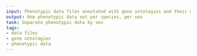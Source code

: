 ```yaml
---
input: Phenotypic data files annotated with gene ontologies and their metadata
output: One phenotypic data set per species, per sex
task: Separate phenotypic data by sex
tags:
- data files
- gene ontologies
- phenotypic data
---
```

